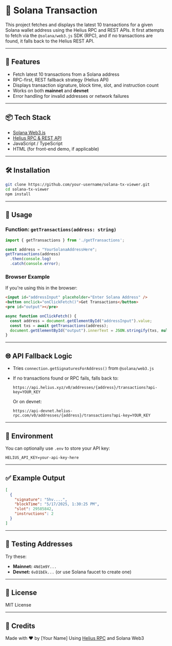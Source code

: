 # 🔗 Solana Transaction 

This project fetches and displays the latest 10 transactions for a given Solana wallet address using the Helius RPC and REST APIs. It first attempts to fetch via the `@solana/web3.js` SDK (RPC), and if no transactions are found, it falls back to the Helius REST API.

---

## 🚀 Features

- Fetch latest 10 transactions from a Solana address
- RPC-first, REST fallback strategy (Helius API)
- Displays transaction signature, block time, slot, and instruction count
- Works on both **mainnet** and **devnet**
- Error handling for invalid addresses or network failures

---

## 📦 Tech Stack

- [Solana Web3.js](https://github.com/solana-labs/solana-web3.js)
- [Helius RPC & REST API](https://docs.helius.xyz/)
- JavaScript / TypeScript
- HTML (for front-end demo, if applicable)

---

## 🛠️ Installation

```bash
git clone https://github.com/your-username/solana-tx-viewer.git
cd solana-tx-viewer
npm install
```

---

## 📄 Usage

### Function: `getTransactions(address: string)`

```ts
import { getTransactions } from './getTransactions';

const address = "YourSolanaAddressHere";
getTransactions(address)
  .then(console.log)
  .catch(console.error);
```

### Browser Example

If you're using this in the browser:

```html
<input id="addressInput" placeholder="Enter Solana Address" />
<button onclick="onClickFetch()">Get Transactions</button>
<pre id="output"></pre>
```

```js
async function onClickFetch() {
  const address = document.getElementById("addressInput").value;
  const txs = await getTransactions(address);
  document.getElementById("output").innerText = JSON.stringify(txs, null, 2);
}
```

---

## 🌐 API Fallback Logic

* Tries `connection.getSignaturesForAddress()` from `@solana/web3.js`
* If no transactions found or RPC fails, falls back to:

  ```
  https://api.helius.xyz/v0/addresses/{address}/transactions?api-key=YOUR_KEY
  ```

  Or on devnet:

  ```
  https://api-devnet.helius-rpc.com/v0/addresses/{address}/transactions?api-key=YOUR_KEY
  ```

---

## 🔐 Environment

You can optionally use `.env` to store your API key:

```env
HELIUS_API_KEY=your-api-key-here
```

---

## ✅ Example Output

```json
[
  {
    "signature": "5hv....",
    "blockTime": "5/17/2025, 1:30:25 PM",
    "slot": 29585842,
    "instructions": 2
  }
]
```

---

## 🧪 Testing Addresses

Try these:

* **Mainnet:** `4Nd1m9Y...`
* **Devnet:** `6vD1bEk...` (or use Solana faucet to create one)

---

## 📄 License

MIT License

---

## 🤝 Credits

Made with ❤️ by [Your Name]
Using [Helius RPC](https://www.helius.xyz/) and Solana Web3
